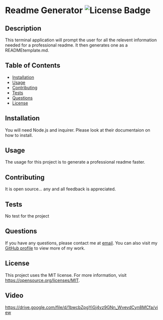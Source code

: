 # Readme Generator ![License Badge](https://img.shields.io/badge/License-MIT-yellow.svg)
## Description
This terminal application will prompt the user for all the relevent information needed for a professional readme. It then generates one as a READMEtemplate.md. 

## Table of Contents
- [Installation](#installation)
- [Usage](#usage)
- [Contributing](#contributing)
- [Tests](#tests)
- [Questions](#questions)
- [License](#license)

## Installation
You will need Node.js and inquirer. Please look at their documentaion on how to install.

## Usage
The usage for this project is to generate a professional readme faster.

## Contributing
It is open source... any and all feedback is appreciated.

## Tests
No test for the project

## Questions
If you have any questions, please contact me at [email](mailto:Kevin.donnelly3@gmail.com). You can also visit my [GitHub profile](https://github.com/Kdonnelly33) to view more of my work.

## License
This project uses the MIT license.
For more information, visit https://opensource.org/licenses/MIT.

## Video
https://drive.google.com/file/d/1bwcbZpgYiGj4vz9GNn_WvevdCyn8MCfa/view
